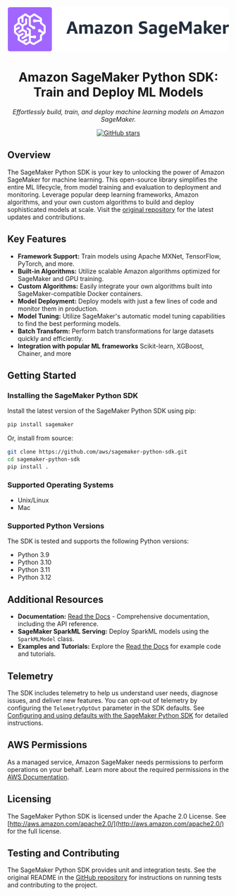 <div align="center">
  <img src="https://github.com/aws/sagemaker-python-sdk/raw/master/branding/icon/sagemaker-banner.png" alt="SageMaker" height="100">
  <h1>Amazon SageMaker Python SDK: Train and Deploy ML Models</h1>
  <p><i>Effortlessly build, train, and deploy machine learning models on Amazon SageMaker.</i></p>
  <a href="https://github.com/aws/sagemaker-python-sdk">
    <img src="https://img.shields.io/github/stars/aws/sagemaker-python-sdk?style=social" alt="GitHub stars">
  </a>
</div>

## Overview

The SageMaker Python SDK is your key to unlocking the power of Amazon SageMaker for machine learning. This open-source library simplifies the entire ML lifecycle, from model training and evaluation to deployment and monitoring.  Leverage popular deep learning frameworks, Amazon algorithms, and your own custom algorithms to build and deploy sophisticated models at scale.  Visit the [original repository](https://github.com/aws/sagemaker-python-sdk) for the latest updates and contributions.

## Key Features

*   **Framework Support:** Train models using Apache MXNet, TensorFlow, PyTorch, and more.
*   **Built-in Algorithms:** Utilize scalable Amazon algorithms optimized for SageMaker and GPU training.
*   **Custom Algorithms:** Easily integrate your own algorithms built into SageMaker-compatible Docker containers.
*   **Model Deployment:** Deploy models with just a few lines of code and monitor them in production.
*   **Model Tuning:** Utilize SageMaker's automatic model tuning capabilities to find the best performing models.
*   **Batch Transform:** Perform batch transformations for large datasets quickly and efficiently.
*   **Integration with popular ML frameworks** Scikit-learn, XGBoost, Chainer, and more

## Getting Started

### Installing the SageMaker Python SDK

Install the latest version of the SageMaker Python SDK using pip:

```bash
pip install sagemaker
```

Or, install from source:

```bash
git clone https://github.com/aws/sagemaker-python-sdk.git
cd sagemaker-python-sdk
pip install .
```

### Supported Operating Systems

*   Unix/Linux
*   Mac

### Supported Python Versions

The SDK is tested and supports the following Python versions:

*   Python 3.9
*   Python 3.10
*   Python 3.11
*   Python 3.12

## Additional Resources

*   **Documentation:** [Read the Docs](https://sagemaker.readthedocs.io/en/stable/) - Comprehensive documentation, including the API reference.
*   **SageMaker SparkML Serving:** Deploy SparkML models using the `SparkMLModel` class.
*   **Examples and Tutorials:** Explore the [Read the Docs](https://sagemaker.readthedocs.io/en/stable/) for example code and tutorials.

## Telemetry

The SDK includes telemetry to help us understand user needs, diagnose issues, and deliver new features.  You can opt-out of telemetry by configuring the `TelemetryOptOut` parameter in the SDK defaults. See [Configuring and using defaults with the SageMaker Python SDK](https://sagemaker.readthedocs.io/en/stable/overview.html#configuring-and-using-defaults-with-the-sagemaker-python-sdk) for detailed instructions.

## AWS Permissions

As a managed service, Amazon SageMaker needs permissions to perform operations on your behalf.  Learn more about the required permissions in the [AWS Documentation](https://docs.aws.amazon.com/sagemaker/latest/dg/sagemaker-roles.html).

## Licensing

The SageMaker Python SDK is licensed under the Apache 2.0 License. See [http://aws.amazon.com/apache2.0/](http://aws.amazon.com/apache2.0/) for the full license.

## Testing and Contributing

The SageMaker Python SDK provides unit and integration tests.  See the original README in the [GitHub repository](https://github.com/aws/sagemaker-python-sdk) for instructions on running tests and contributing to the project.